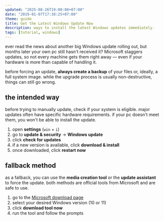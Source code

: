 ```yaml
---
updated: "2025-08-26T19:00:00+07:00"
date: "2019-01-07T17:38:25+07:00"
theme: guide
title: Get the Latest Windows Update Now
description: ways to install the latest Windows updates immediately.
tags: [tutorial, windows]
---
```


ever read the news about another big Windows update rolling out, but months later your own pc still hasn't received it? Microsoft staggers updates, so not every machine gets them right away — even if your hardware is more than capable of handling it.

before forcing an update, **always create a backup** of your files or, ideally, a full system image. while the upgrade process is usually non-destructive, things can still go wrong.

## the intended way

before trying to manually update, check if your system is eligible. major updates often have specific hardware requirements. if your pc doesn't meet them, you won't be able to install the update.

1. open **settings** (`win` + `i`)
2. go to **update & security** → **Windows update**
3. click **check for updates**
4. if a new version is available, click **download & install**
5. once downloaded, click **restart now**

## fallback method

as a fallback, you can use the **media creation tool** or the **update assistant** to force the update. both methods are official tools from Microsoft and are safe to use.

1. go to the [Microsoft download page](https://www.microsoft.com/software-download/)
2. select your desired Windows version (10 or 11)
3. click **download tool now**
4. run the tool and follow the prompts
